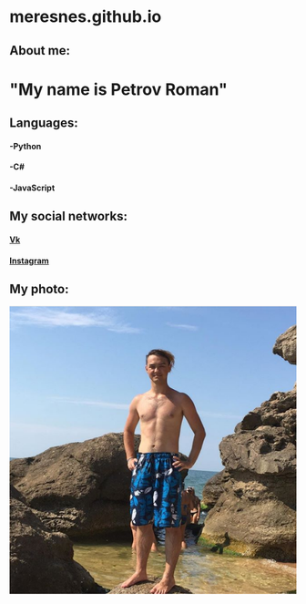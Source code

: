 # meresnes.github.io
## About me:

# "My name is Petrov Roman"

## Languages:
#### -Python  
#### -C#    
#### -JavaScript

## My social networks:

#### [Vk](https://vk.com/ramzess7878)  
#### [Instagram](https://www.instagram.com/meresnes/)  

## My photo:
!['Ph'](https://github.com/meresnes/meresnes.github.io/raw/master/My.png)

 